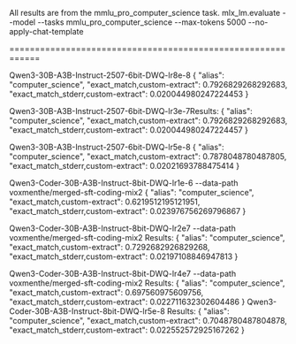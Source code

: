 All results are from the mmlu_pro_computer_science task.
mlx_lm.evaluate --model <model> --tasks mmlu_pro_computer_science --max-tokens 5000 --no-apply-chat-template

============================================================

Qwen3-30B-A3B-Instruct-2507-6bit-DWQ-lr8e-8
{
    "alias": "computer_science",
    "exact_match,custom-extract": 0.7926829268292683,
    "exact_match_stderr,custom-extract": 0.020044980247224453
}


Qwen3-30B-A3B-Instruct-2507-6bit-DWQ-lr3e-7Results:
{
    "alias": "computer_science",
    "exact_match,custom-extract": 0.7926829268292683,
    "exact_match_stderr,custom-extract": 0.020044980247224457
}

Qwen3-30B-A3B-Instruct-2507-6bit-DWQ-lr5e-8
{
    "alias": "computer_science",
    "exact_match,custom-extract": 0.7878048780487805,
    "exact_match_stderr,custom-extract": 0.02021693788475414
}

Qwen3-Coder-30B-A3B-Instruct-8bit-DWQ-lr1e-6
--data-path voxmenthe/merged-sft-coding-mix2
{
    "alias": "computer_science",
    "exact_match,custom-extract": 0.6219512195121951,
    "exact_match_stderr,custom-extract": 0.023976756269796867
}

Qwen3-Coder-30B-A3B-Instruct-8bit-DWQ-lr2e7
--data-path voxmenthe/merged-sft-coding-mix2
Results:
{
    "alias": "computer_science",
    "exact_match,custom-extract": 0.7292682926829268,
    "exact_match_stderr,custom-extract": 0.02197108846947813
}

Qwen3-Coder-30B-A3B-Instruct-8bit-DWQ-lr4e7
--data-path voxmenthe/merged-sft-coding-mix2
Results:
{
    "alias": "computer_science",
    "exact_match,custom-extract": 0.697560975609756,
    "exact_match_stderr,custom-extract": 0.022711632302604486
}
Qwen3-Coder-30B-A3B-Instruct-8bit-DWQ-lr5e-8
Results:
{
    "alias": "computer_science",
    "exact_match,custom-extract": 0.7048780487804878,
    "exact_match_stderr,custom-extract": 0.022552572925167262
}